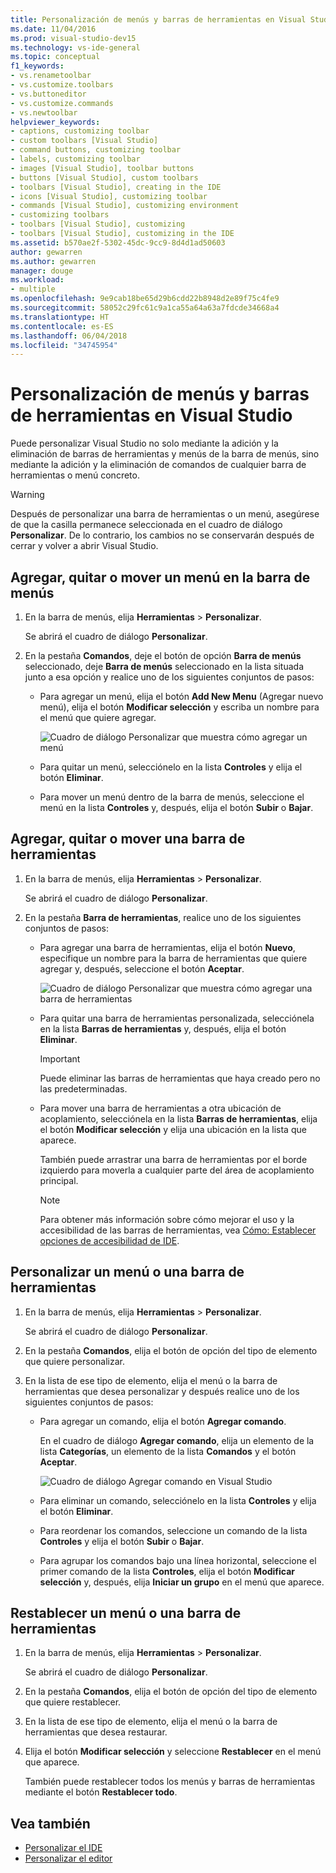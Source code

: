 ```yaml
---
title: Personalización de menús y barras de herramientas en Visual Studio
ms.date: 11/04/2016
ms.prod: visual-studio-dev15
ms.technology: vs-ide-general
ms.topic: conceptual
f1_keywords:
- vs.renametoolbar
- vs.customize.toolbars
- vs.buttoneditor
- vs.customize.commands
- vs.newtoolbar
helpviewer_keywords:
- captions, customizing toolbar
- custom toolbars [Visual Studio]
- command buttons, customizing toolbar
- labels, customizing toolbar
- images [Visual Studio], toolbar buttons
- buttons [Visual Studio], custom toolbars
- toolbars [Visual Studio], creating in the IDE
- icons [Visual Studio], customizing toolbar
- commands [Visual Studio], customizing environment
- customizing toolbars
- toolbars [Visual Studio], customizing
- toolbars [Visual Studio], customizing in the IDE
ms.assetid: b570ae2f-5302-45dc-9cc9-8d4d1ad50603
author: gewarren
ms.author: gewarren
manager: douge
ms.workload:
- multiple
ms.openlocfilehash: 9e9cab18be65d29b6cdd22b8948d2e89f75c4fe9
ms.sourcegitcommit: 58052c29fc61c9a1ca55a64a63a7fdcde34668a4
ms.translationtype: HT
ms.contentlocale: es-ES
ms.lasthandoff: 06/04/2018
ms.locfileid: "34745954"
---
```

# <a name="how-to-customize-menus-and-toolbars-in-visual-studio"></a>Personalización de menús y barras de herramientas en Visual Studio

Puede personalizar Visual Studio no solo mediante la adición y la eliminación de barras de herramientas y menús de la barra de menús, sino mediante la adición y la eliminación de comandos de cualquier barra de herramientas o menú concreto.

> [!WARNING]
> Después de personalizar una barra de herramientas o un menú, asegúrese de que la casilla permanece seleccionada en el cuadro de diálogo **Personalizar**. De lo contrario, los cambios no se conservarán después de cerrar y volver a abrir Visual Studio.

## <a name="add-remove-or-move-a-menu-on-the-menu-bar"></a>Agregar, quitar o mover un menú en la barra de menús

1.  En la barra de menús, elija **Herramientas** > **Personalizar**.

     Se abrirá el cuadro de diálogo **Personalizar**.

2.  En la pestaña **Comandos**, deje el botón de opción **Barra de menús** seleccionado, deje **Barra de menús** seleccionado en la lista situada junto a esa opción y realice uno de los siguientes conjuntos de pasos:

    -   Para agregar un menú, elija el botón **Add New Menu** (Agregar nuevo menú), elija el botón **Modificar selección** y escriba un nombre para el menú que quiere agregar.

        ![Cuadro de diálogo Personalizar que muestra cómo agregar un menú](../ide/media/addmenu.png)

    -   Para quitar un menú, selecciónelo en la lista **Controles** y elija el botón **Eliminar**.

    -   Para mover un menú dentro de la barra de menús, seleccione el menú en la lista **Controles** y, después, elija el botón **Subir** o **Bajar**.

## <a name="add-remove-or-move-a-toolbar"></a>Agregar, quitar o mover una barra de herramientas

1.  En la barra de menús, elija **Herramientas** > **Personalizar**.

     Se abrirá el cuadro de diálogo **Personalizar**.

2.  En la pestaña **Barra de herramientas**, realice uno de los siguientes conjuntos de pasos:

    -   Para agregar una barra de herramientas, elija el botón **Nuevo**, especifique un nombre para la barra de herramientas que quiere agregar y, después, seleccione el botón **Aceptar**.

        ![Cuadro de diálogo Personalizar que muestra cómo agregar una barra de herramientas](../ide/media/addtoolbar.png)

    -   Para quitar una barra de herramientas personalizada, selecciónela en la lista **Barras de herramientas** y, después, elija el botón **Eliminar**.

        > [!IMPORTANT]
        > Puede eliminar las barras de herramientas que haya creado pero no las predeterminadas.

    -   Para mover una barra de herramientas a otra ubicación de acoplamiento, selecciónela en la lista **Barras de herramientas**, elija el botón **Modificar selección** y elija una ubicación en la lista que aparece.

        También puede arrastrar una barra de herramientas por el borde izquierdo para moverla a cualquier parte del área de acoplamiento principal.

        > [!NOTE]
        > Para obtener más información sobre cómo mejorar el uso y la accesibilidad de las barras de herramientas, vea [Cómo: Establecer opciones de accesibilidad de IDE](../ide/reference/how-to-set-ide-accessibility-options.md).

## <a name="customizing_menu">Personalizar un menú o una barra de herramientas</a>

1.  En la barra de menús, elija **Herramientas** > **Personalizar**.

    Se abrirá el cuadro de diálogo **Personalizar**.

2.  En la pestaña **Comandos**, elija el botón de opción del tipo de elemento que quiere personalizar.

3.  En la lista de ese tipo de elemento, elija el menú o la barra de herramientas que desea personalizar y después realice uno de los siguientes conjuntos de pasos:

    -   Para agregar un comando, elija el botón **Agregar comando**.

        En el cuadro de diálogo **Agregar comando**, elija un elemento de la lista **Categorías**, un elemento de la lista **Comandos** y el botón **Aceptar**.

        ![Cuadro de diálogo Agregar comando en Visual Studio](../ide/media/addcommand.png)

    -   Para eliminar un comando, selecciónelo en la lista **Controles** y elija el botón **Eliminar**.

    -   Para reordenar los comandos, seleccione un comando de la lista **Controles** y elija el botón **Subir** o **Bajar**.

    -   Para agrupar los comandos bajo una línea horizontal, seleccione el primer comando de la lista **Controles**, elija el botón **Modificar selección** y, después, elija **Iniciar un grupo** en el menú que aparece.

## <a name="reset-a-menu-or-a-toolbar"></a>Restablecer un menú o una barra de herramientas

1.  En la barra de menús, elija **Herramientas** > **Personalizar**.

    Se abrirá el cuadro de diálogo **Personalizar**.

2.  En la pestaña **Comandos**, elija el botón de opción del tipo de elemento que quiere restablecer.

3.  En la lista de ese tipo de elemento, elija el menú o la barra de herramientas que desea restaurar.

4.  Elija el botón **Modificar selección** y seleccione **Restablecer** en el menú que aparece.

    También puede restablecer todos los menús y barras de herramientas mediante el botón **Restablecer todo**.

## <a name="see-also"></a>Vea también

- [Personalizar el IDE](../ide/personalizing-the-visual-studio-ide.md)
- [Personalizar el editor](../ide/customizing-the-editor.md)